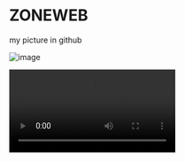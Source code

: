 # ZONEWEB 
my picture in github

![image](https://user-images.githubusercontent.com/79648523/135572257-fbe25a21-3dc6-4e5a-ab08-3ab68e4a55a5.png)

![video](https://github.com/HT002/ZONEWEB/blob/main/output_free.mp4?raw=true)
